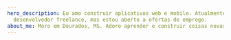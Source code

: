 ```yaml
---
hero_description: Eu amo construir aplicativos web e mobile. Atualmente sou
  desenvolvedor freelance, mas estou aberto a ofertas de emprego.
about_me: Moro em Dourados, MS. Adoro aprender e construir coisas novas. Busco sempre escrever código limpo, legível e escalável. Além da programação, amo cozinhar, jogar video-games e praticar xadrez (1. d4!).
---
```

